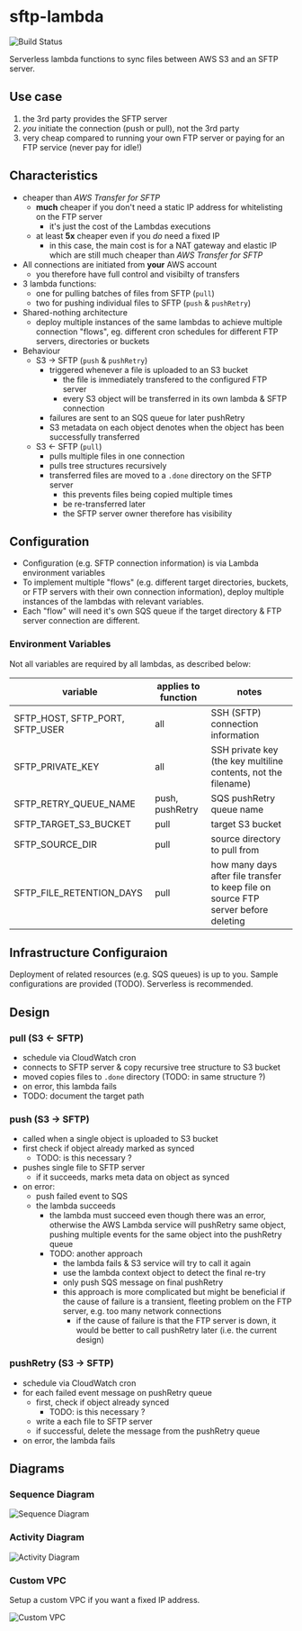 # sftp-lambda

![Build Status](https://github.com/vintagesucks/random-starred-repository/workflows/Build/badge.svg)

Serverless lambda functions to sync files between AWS S3 and an SFTP server.

## Use case

1. the 3rd party provides the SFTP server
2. _you_ initiate the connection (push or pull), not the 3rd party
3. very cheap compared to running your own FTP server or paying for an FTP service (never pay for idle!)

## Characteristics

- cheaper than _AWS Transfer for SFTP_
  - **much** cheaper if you don't need a static IP address for whitelisting on the FTP server
    - it's just the cost of the Lambdas executions
  - at least **5x** cheaper even if you _do_ need a fixed IP
    - in this case, the main cost is for a NAT gateway and elastic IP which are still much
      cheaper than _AWS Transfer for SFTP_
- All connections are initiated from **your** AWS account
  - you therefore have full control and visibilty of transfers
- 3 lambda functions:
  - one for pulling batches of files from SFTP (`pull`)
  - two for pushing individual files to SFTP (`push` & `pushRetry`)
- Shared-nothing architecture
  - deploy multiple instances
    of the same lambdas to achieve multiple connection "flows",
    eg. different cron schedules for different FTP servers, directories or buckets
- Behaviour
  - S3 -> SFTP (`push` & `pushRetry`)
    - triggered whenever a file is uploaded to an S3 bucket
      - the file is immediately transfered to the configured FTP server
      - every S3 object will be transferred in its own lambda & SFTP connection
    - failures are sent to an SQS queue for later pushRetry
    - S3 metadata on each object denotes when the object has been successfully transferred
  - S3 <- SFTP (`pull`)
    - pulls multiple files in one connection
    - pulls tree structures recursively
    - transferred files are moved to a `.done` directory on the SFTP server
      - this prevents files being copied multiple times
      - be re-transferred later
      - the SFTP server owner therefore has visibility

## Configuration

- Configuration (e.g. SFTP connection information) is via Lambda environment variables
- To implement multiple "flows" (e.g. different target directories, buckets, or FTP servers with their
  own connection information), deploy multiple instances of the lambdas with relevant variables.
- Each "flow" will need it's own SQS queue if the target directory & FTP server connection are different.

### Environment Variables

Not all variables are required by all lambdas, as described below:

| variable                        | applies to function | notes                                                                               |
| ------------------------------- | ------------------- | ----------------------------------------------------------------------------------- |
| SFTP_HOST, SFTP_PORT, SFTP_USER | all                 | SSH (SFTP) connection information                                                   |
| SFTP_PRIVATE_KEY                | all                 | SSH private key (the key multiline contents, not the filename)                      |
| SFTP_RETRY_QUEUE_NAME           | push, pushRetry     | SQS pushRetry queue name                                                            |
| SFTP_TARGET_S3_BUCKET           | pull                | target S3 bucket                                                                    |
| SFTP_SOURCE_DIR                 | pull                | source directory to pull from                                                       |
| SFTP_FILE_RETENTION_DAYS        | pull                | how many days after file transfer to keep file on source FTP server before deleting |

## Infrastructure Configuraion

Deployment of related resources (e.g. SQS queues) is up to you.
Sample configurations are provided (TODO). Serverless is recommended.

## Design

### pull (S3 <- SFTP)

- schedule via CloudWatch cron
- connects to SFTP server & copy recursive tree structure to S3 bucket
- moved copies files to `.done` directory (TODO: in same structure ?)
- on error, this lambda fails
- TODO: document the target path

### push (S3 -> SFTP)

- called when a single object is uploaded to S3 bucket
- first check if object already marked as synced
  - TODO: is this necessary ?
- pushes single file to SFTP server
  - if it succeeds, marks meta data on object as synced
- on error:
  - push failed event to SQS
  - the lambda succeeds
    - the lambda must succeed even though there was an error,
      otherwise the AWS Lambda service will pushRetry same object,
      pushing multiple events for the same object into the pushRetry queue
    - TODO: another approach
      - the lambda fails & S3 service will try to call it again
      - use the lambda context object to detect the final re-try
      - only push SQS message on final pushRetry
      - this approach is more complicated but might be beneficial if the cause of failure is
        a transient, fleeting problem on the FTP server, e.g. too many network connections
        - if the cause of failure is that the FTP server is down, it would be better
          to call pushRetry later (i.e. the current design)

### pushRetry (S3 -> SFTP)

- schedule via CloudWatch cron
- for each failed event message on pushRetry queue
  - first, check if object already synced
    - TODO: is this necessary ?
  - write a each file to SFTP server
  - if successful, delete the message from the pushRetry queue
- on error, the lambda fails

## Diagrams

### Sequence Diagram

![Sequence Diagram](diagrams/sequence.png)

### Activity Diagram

![Activity Diagram](diagrams/activity.png)

### Custom VPC

Setup a custom VPC if you want a fixed IP address.

![Custom VPC](diagrams/vpc.png)
